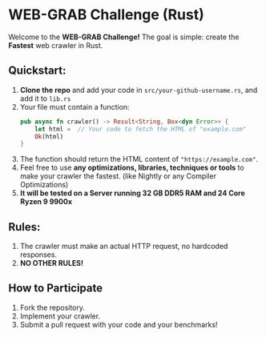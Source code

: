# WEB-GRAB Challenge (Rust)

Welcome to the **WEB-GRAB Challenge!** The goal is simple: create the **Fastest** web crawler in Rust.

## Quickstart:

1. **Clone the repo** and add your code in `src/your-github-username.rs`, and add it to `lib.rs`
2. Your file must contain a function:
   ```rust
   pub async fn crawler() -> Result<String, Box<dyn Error>> {
       let html =  // Your code to fetch the HTML of "example.com"
       Ok(html)
   }
   ```
3. The function should return the HTML content of `"https://example.com"`.
4. Feel free to use **any optimizations, libraries, techniques or tools** to make your crawler the fastest. (like Nightly or any Compiler Optimizations)
5. **It will be tested on a Server running 32 GB DDR5 RAM and 24 Core Ryzen 9 9900x**

## Rules:

1. The crawler must make an actual HTTP request, no hardcoded responses.
2. **NO OTHER RULES!**

## How to Participate

1. Fork the repository.
2. Implement your crawler.
3. Submit a pull request with your code and your benchmarks!


